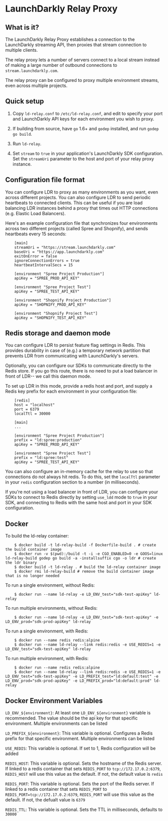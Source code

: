 LaunchDarkly Relay Proxy
=========================

What is it?
-----------

The LaunchDarkly Relay Proxy establishes a connection to the LaunchDarkly streaming API, then proxies that stream connection to multiple clients. 

The relay proxy lets a number of servers connect to a local stream instead of making a large number of outbound connections to `stream.launchdarkly.com`.

The relay proxy can be configured to proxy multiple environment streams, even across multiple projects.

Quick setup
-----------

1. Copy `ld-relay.conf` to `/etc/ld-relay.conf`, and edit to specify your port and LaunchDarkly API keys for each environment you wish to proxy.

2. If building from source, have `go` 1.6+ and `godep` installed, and run `godep go build`.

3. Run `ld-relay`.

4. Set `stream` to `true` in your application's LaunchDarkly SDK configuration. Set the `streamUri` parameter to the host and port of your relay proxy instance.

Configuration file format 
-------------------------

You can configure LDR to proxy as many environments as you want, even across different projects. You can also configure LDR to send periodic heartbeats to connected clients. This can be useful if you are load balancing LDR instances behind a proxy that times out HTTP connections (e.g. Elastic Load Balancers).

Here's an example configuration file that synchronizes four environments across two different projects (called Spree and Shopnify), and sends heartbeats every 15 seconds:

        [main]
        streamUri = "https://stream.launchdarkly.com"
        baseUri = "https://app.launchdarkly.com"
        exitOnError = false
        ignoreConnectionErrors = true
        heartbeatIntervalSecs = 15

        [environment "Spree Project Production"]
        apiKey = "SPREE_PROD_API_KEY"

        [environment "Spree Project Test"]
        apiKey = "SPREE_TEST_API_KEY"

        [environment "Shopnify Project Production"]
        apiKey = "SHOPNIFY_PROD_API_KEY"

        [environment "Shopnify Project Test"]
        apiKey = "SHOPNIFY_TEST_API_KEY"

Redis storage and daemon mode
-----------------------------

You can configure LDR to persist feature flag settings in Redis. This provides durability in case of (e.g.) a temporary network partition that prevents LDR from 
communicating with LaunchDarkly's servers.

Optionally, you can configure our SDKs to communicate directly to the Redis store. If you go this route, there is no need to put a load balancer in front of LDR-- we call this daemon mode. 

To set up LDR in this mode, provide a redis host and port, and supply a Redis key prefix for each environment in your configuration file:

        [redis]
        host = "localhost"
        port = 6379
        localTtl = 30000

        [main]
        ...

        [environment "Spree Project Production"]
        prefix = "ld:spree:production"
        apiKey = "SPREE_PROD_API_KEY"

        [environment "Spree Project Test"]
        prefix = "ld:spree:test"
        apiKey = "SPREE_TEST_API_KEY"

You can also configure an in-memory cache for the relay to use so that connections do not always hit redis. To do this, set the `localTtl` parameter in your `redis` configuration section to a number (in milliseconds). 

If you're not using a load balancer in front of LDR, you can configure your SDKs to connect to Redis directly by setting `use_ldd` mode to `true` in your SDK, and connecting to Redis with the same host and port in your SDK configuration.


Docker
-------

To build the ld-relay container:

        $ docker build -t ld-relay-build -f Dockerfile-build . # create the build container image
        $ docker run -v $(pwd):/build -t -i -e CGO_ENABLED=0 -e GOOS=linux ld-relay-build godep go build -a -installsuffix cgo -o ldr # create the ldr binary
        $ docker build -t ld-relay . # build the ld-relay container image
        $ docker rmi ld-relay-build # remove the build container image that is no longer needed

To run a single environment, without Redis:

        $ docker run --name ld-relay -e LD_ENV_test="sdk-test-apiKey" ld-relay

To run multiple environments, without Redis:

        $ docker run --name ld-relay -e LD_ENV_test="sdk-test-apiKey" -e LD_ENV_prod="sdk-prod-apiKey" ld-relay

To run a single environment, with Redis:

        $ docker run --name redis redis:alpine
        $ docker run --name ld-relay --link redis:redis -e USE_REDIS=1 -e LD_ENV_test="sdk-test-apiKey" ld-relay

To run multiple environment, with Redis:

        $ docker run --name redis redis:alpine
        $ docker run --name ld-relay --link redis:redis -e USE_REDIS=1 -e LD_ENV_test="sdk-test-apiKey" -e LD_PREFIX_test="ld:default:test" -e LD_ENV_prod="sdk-prod-apiKey" -e LD_PREFIX_prod="ld:default:prod" ld-relay


Docker Environment Variables
-------

`LD_ENV_${environment}`: At least one `LD_ENV_${environment}` variable is recommended.  The value should be the api key for that specific environment.  Multiple environments can be listed

`LD_PREFIX_${environment}`: This variable is optional.  Configures a Redis prefix for that specific environment.  Multiple environments can be listed

`USE_REDIS`: This variable is optional.  If set to 1, Redis configuration will be added

`REDIS_HOST`: This variable is optional.  Sets the hostname of the Redis server.  If linked to a redis container that sets `REDIS_PORT` to `tcp://172.17.0.2:6379`, `REDIS_HOST` will use this value as the default.  If not, the default value is `redis`

`REDIS_PORT`: This variable is optional.  Sets the port of the Redis server.  If linked to a redis container that sets `REDIS_PORT` to `REDIS_PORT=tcp://172.17.0.2:6379`, `REDIS_PORT` will use this value as the default.  If not, the defualt value is `6379`

`REDIS_TTL`: This variable is optional.  Sets the TTL in milliseconds, defaults to `30000`
